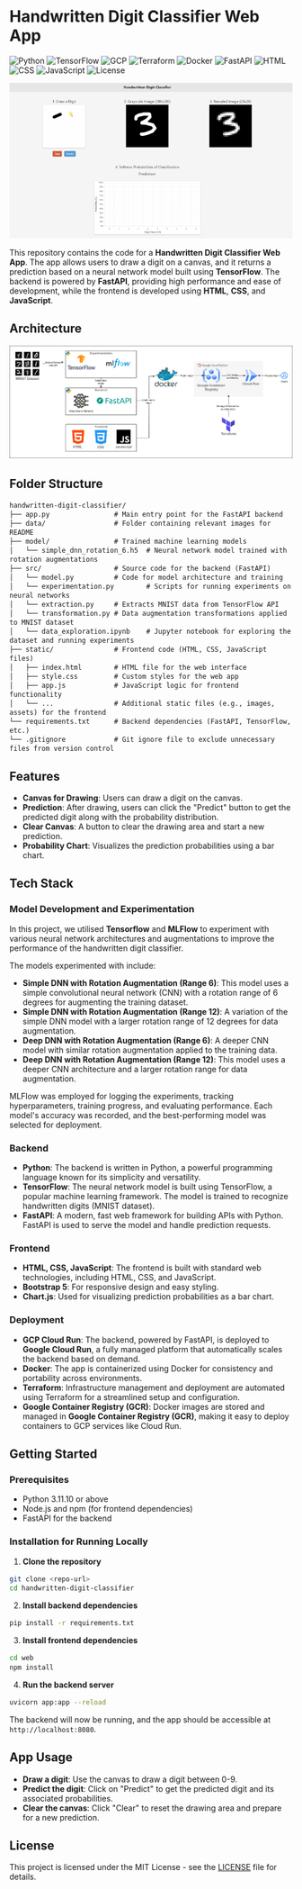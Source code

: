 # Handwritten Digit Classifier Web App

![Python](https://img.shields.io/badge/python-3670A0?style=for-the-badge&logo=python&logoColor=ffdd54)
![TensorFlow](https://img.shields.io/badge/tensorflow-FF6F00?style=for-the-badge&logo=tensorflow&logoColor=white)
![GCP](https://img.shields.io/badge/GCP-4285F4?style=for-the-badge&logo=google-cloud&logoColor=white)
![Terraform](https://img.shields.io/badge/Terraform-7B42BC?style=for-the-badge&logo=terraform&logoColor=white)
![Docker](https://img.shields.io/badge/Docker-2496ED?style=for-the-badge&logo=docker&logoColor=white)
![FastAPI](https://img.shields.io/badge/FastAPI-005571?style=for-the-badge&logo=fastapi&logoColor=white)
![HTML](https://img.shields.io/badge/HTML5-E34F26?style=for-the-badge&logo=html5&logoColor=white)
![CSS](https://img.shields.io/badge/CSS3-1572B6?style=for-the-badge&logo=css3&logoColor=white)
![JavaScript](https://img.shields.io/badge/JavaScript-F7DF1E?style=for-the-badge&logo=javascript&logoColor=black)
![License](https://img.shields.io/badge/License-MIT-yellow?style=for-the-badge)

![mnist.gif](data/img/mnist_small.gif)

This repository contains the code for a **Handwritten Digit Classifier Web App**. The app allows users to draw a digit on a canvas, and it returns a prediction based on a neural network model built using **TensorFlow**. The backend is powered by **FastAPI**, providing high performance and ease of development, while the frontend is developed using **HTML**, **CSS**, and **JavaScript**.

## Architecture
![diagram](data/img/MNIST_diagram.png)


## Folder Structure

```
handwritten-digit-classifier/
├── app.py                # Main entry point for the FastAPI backend
├── data/                 # Folder containing relevant images for README
├── model/                # Trained machine learning models
│   └── simple_dnn_rotation_6.h5  # Neural network model trained with rotation augmentations
├── src/                  # Source code for the backend (FastAPI)
│   └── model.py          # Code for model architecture and training
│   └── experimentation.py        # Scripts for running experiments on neural networks
│   └── extraction.py     # Extracts MNIST data from TensorFlow API
│   └── transformation.py # Data augmentation transformations applied to MNIST dataset
│   └── data_exploration.ipynb    # Jupyter notebook for exploring the dataset and running experiments
├── static/               # Frontend code (HTML, CSS, JavaScript files)
│   ├── index.html        # HTML file for the web interface
│   ├── style.css         # Custom styles for the web app
│   ├── app.js            # JavaScript logic for frontend functionality
│   └── ...               # Additional static files (e.g., images, assets) for the frontend
└── requirements.txt      # Backend dependencies (FastAPI, TensorFlow, etc.)
└── .gitignore            # Git ignore file to exclude unnecessary files from version control
```
## Features

- **Canvas for Drawing**: Users can draw a digit on the canvas.
- **Prediction**: After drawing, users can click the "Predict" button to get the predicted digit along with the probability distribution.
- **Clear Canvas**: A button to clear the drawing area and start a new prediction.
- **Probability Chart**: Visualizes the prediction probabilities using a bar chart.

## Tech Stack

### Model Development and Experimentation

In this project, we utilised **Tensorflow** and  **MLFlow** to experiment with various neural network architectures and augmentations to improve the performance of the handwritten digit classifier.

The models experimented with include:

- **Simple DNN with Rotation Augmentation (Range 6)**: This model uses a simple convolutional neural network (CNN) with a rotation range of 6 degrees for augmenting the training dataset.
- **Simple DNN with Rotation Augmentation (Range 12)**: A variation of the simple DNN model with a larger rotation range of 12 degrees for data augmentation.
- **Deep DNN with Rotation Augmentation (Range 6)**: A deeper CNN model with similar rotation augmentation applied to the training data.
- **Deep DNN with Rotation Augmentation (Range 12)**: This model uses a deeper CNN architecture and a larger rotation range for data augmentation.

MLFlow was employed for logging the experiments, tracking hyperparameters, training progress, and evaluating performance. Each model's accuracy was recorded, and the best-performing model was selected for deployment.

### Backend

- **Python**: The backend is written in Python, a powerful programming language known for its simplicity and versatility.
- **TensorFlow**: The neural network model is built using TensorFlow, a popular machine learning framework. The model is trained to recognize handwritten digits (MNIST dataset).
- **FastAPI**: A modern, fast web framework for building APIs with Python. FastAPI is used to serve the model and handle prediction requests.

### Frontend

- **HTML, CSS, JavaScript**: The frontend is built with standard web technologies, including HTML, CSS, and JavaScript.
- **Bootstrap 5**: For responsive design and easy styling.
- **Chart.js**: Used for visualizing prediction probabilities as a bar chart.

### Deployment  

-  **GCP Cloud Run**: The backend, powered by FastAPI, is deployed to **Google Cloud Run**, a fully managed platform that automatically scales the backend based on demand.  
-  **Docker**: The app is containerized using Docker for consistency and portability across environments.  
-  **Terraform**: Infrastructure management and deployment are automated using Terraform for a streamlined setup and configuration.  
-  **Google Container Registry (GCR)**: Docker images are stored and managed in **Google Container Registry (GCR)**, making it easy to deploy containers to GCP services like Cloud Run.

## Getting Started

### Prerequisites

- Python 3.11.10 or above
- Node.js and npm (for frontend dependencies)
- FastAPI for the backend

### Installation for Running Locally

1. **Clone the repository**

```bash
git clone <repo-url>
cd handwritten-digit-classifier
```

2. **Install backend dependencies**

```bash
pip install -r requirements.txt
```

3. **Install frontend dependencies**

```bash
cd web
npm install
```

4. **Run the backend server**

```bash
uvicorn app:app --reload
```
The backend will now be running, and the app should be accessible at `http://localhost:8080`.


## App Usage

- **Draw a digit**: Use the canvas to draw a digit between 0-9.
- **Predict the digit**: Click on "Predict" to get the predicted digit and its associated probabilities.
- **Clear the canvas**: Click "Clear" to reset the drawing area and prepare for a new prediction.

## License

This project is licensed under the MIT License - see the [LICENSE](LICENSE) file for details.

